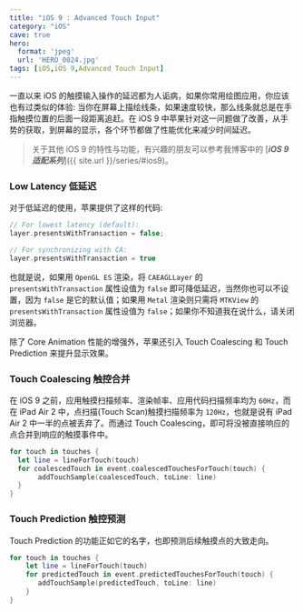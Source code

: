 ```yaml
---
title: "iOS 9 : Advanced Touch Input"
category: "iOS"
cave: true
hero:
  format: 'jpeg'
  url: 'HERO_0024.jpg'
tags: [iOS,iOS 9,Advanced Touch Input]
---
```

一直以来 iOS 的触摸输入操作的延迟都为人诟病，如果你常用绘图应用，你应该也有过类似的体验: 当你在屏幕上描绘线条，如果速度较快，那么线条就总是在手指触摸位置的后面一段距离追赶。在 iOS 9 中苹果针对这一问题做了改善，从手势的获取，到屏幕的显示，各个环节都做了性能优化来减少时间延迟。

> 关于其他 iOS 9 的特性与功能，有兴趣的朋友可以参考我博客中的 [***iOS 9 适配系列***]({{ site.url }}/series/#ios9)。

### Low Latency 低延迟

对于低延迟的使用，苹果提供了这样的代码:

```swift
// For lowest latency (default):
layer.presentsWithTransaction = false;

// For synchronizing with CA:
layer.presentsWithTransaction = true
```


也就是说，如果用 `OpenGL ES` 渲染，将 `CAEAGLLayer` 的 `presentsWithTransaction` 属性设值为 `false` 即可降低延迟，当然你也可以不设置，因为 `false` 是它的默认值；如果用 `Metal` 渲染则只需将 `MTKView` 的 `presentsWithTransaction` 属性设值为 `false`；如果你不知道我在说什么，请关闭浏览器。

除了 Core Animation 性能的增强外，苹果还引入 Touch Coalescing 和  Touch Prediction 来提升显示效果。

### Touch Coalescing 触控合并

在 iOS 9 之前，应用触摸扫描频率、渲染帧率、应用代码扫描频率均为 `60Hz`，而在 iPad Air 2 中，点扫描(Touch Scan)触摸扫描频率为 `120Hz`，也就是说有 iPad Air 2 中一半的点被丢弃了。而通过 Touch Coalescing，即可将没被直接响应的点合并到响应的触摸事件中。

```swift
for touch in touches {
  let line = lineForTouch(touch)
  for coalescedTouch in event.coalescedTouchesForTouch(touch) {
       addTouchSample(coalescedTouch, toLine: line)
  }
}
```



### Touch Prediction 触控预测

Touch Prediction 的功能正如它的名字，也即预测后续触摸点的大致走向。

```swift
for touch in touches {
	let line = lineForTouch(touch)
	for predictedTouch in event.predictedTouchesForTouch(touch) {
	   addTouchSample(predictedTouch, toLine: line)
	}
}
```




